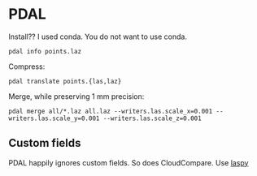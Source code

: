 # PDAL

Install?? I used conda. You do not want to use conda.

```
pdal info points.laz
```

Compress:

```
pdal translate points.{las,laz}
```

Merge, while preserving 1 mm precision:

```
pdal merge all/*.laz all.laz --writers.las.scale_x=0.001 --writers.las.scale_y=0.001 --writers.las.scale_z=0.001
```

## Custom fields

PDAL happily ignores custom fields. So does CloudCompare. Use [laspy](laspy.md)
